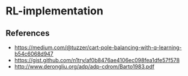 # RL-implementation
## References
* https://medium.com/@tuzzer/cart-pole-balancing-with-q-learning-b54c6068d947
* https://gist.github.com/n1try/af0b8476ae4106ec098fea1dfe57f578
* http://www.derongliu.org/adp/adp-cdrom/Barto1983.pdf
